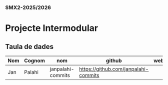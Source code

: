 ### SMX2-2025/2026


# Projecte Intermodular


## Taula de dades


|    Nom    |  Cognom   |        nom        |  github   |    web    |    web    |
|-----------|-----------|-------------------|-----------|-----------|-----------|
| Jan       |  Palahi   | janpalahi-commits | https://github.com/janpalahi-commits    |    |    |


